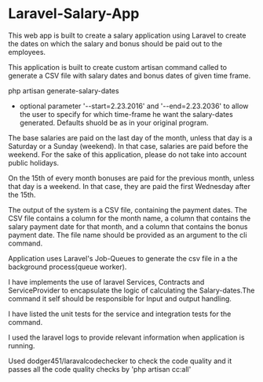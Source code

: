 # Laravel-Salary-App
This web app is built to create a salary application using Laravel to create the dates on which the salary and bonus should be paid out to the employees.

This application is built to create custom artisan command called to generate a CSV file with salary dates and bonus dates of given time frame.

php artisan generate-salary-dates

- optional parameter '--start=2.23.2016' and '--end=2.23.2036' to allow the user to specify for which time-frame he want the salary-dates generated. Defaults shuold be as in
your original program.

The base salaries are paid on the last day of the month, unless that day is a Saturday or a Sunday (weekend). In that case, salaries are paid before the weekend. For the sake of this
application, please do not take into account public holidays.

On the 15th of every month bonuses are paid for the previous month, unless that day is a weekend. In that case, they are paid the first Wednesday after the 15th.

The output of the system is a CSV file, containing the payment dates. The CSV file contains a column for the month name, a column that contains the salary payment date for that month, and a column that contains the bonus payment date. The file name should
be provided as an argument to the cli command.

Application uses Laravel's Job-Queues to generate the csv file in a the background process(queue worker).

I have implements the use of laravel Services, Contracts and ServiceProvider to encapsulate the logic of calculating the Salary-dates.The command it self should be responsible for Input and output
handling.

I have listed the unit tests for the service and integration tests for the command.

I used the laravel logs to provide relevant information when application is running.

Used dodger451/laravalcodechecker to check the code quality and it passes all the code quality checks by 'php artisan cc:all'



